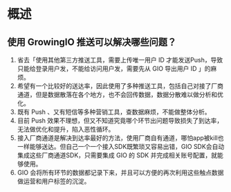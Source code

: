 # 概述

## 使用 GrowingIO 推送可以解决哪些问题？

1. 省去「使用其他第三方推送工具，需要上传唯一用户 ID 才能发送Push，导致只能给登录用户发，不能给访问用户发，需要先从 GIO 导出用户 ID 」的麻烦。
2. 希望有一个比较好的送达率，因此使用了多种推送工具，包括自己对接了厂商通道，但是数据散落在各个地方，也不会回传数据，数据分散难以做分析和优化。
3. 既有 Push 、又有短信等多种营销工具，查数据麻烦，不能做整体分析。
4. 目前 Push 效果不理想，但又不知道究竟哪个环节出问题导致损失了到达率，无法做优化和提升，陷入恶性循环。
5. 接入厂商通道是解决到达率最好的方法，使用厂商自有通道，哪怕app被kill也一样能够送达。但自己一个一个接入SDK既繁琐又容易出错，GIO SDK会自动集成这些厂商通道SDK，只需要集成 GIO 的 SDK 并完成相关账号配置，就能够使用。
6. GIO 会将所有环节的数据都记录下来，并且可以方便的再次利用这些触点数据做运营和用户标签的沉淀。





